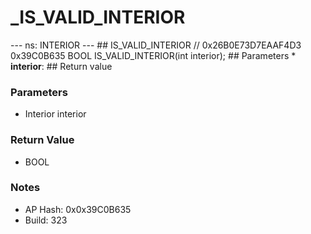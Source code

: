 # _IS_VALID_INTERIOR

--- ns: INTERIOR --- ## IS_VALID_INTERIOR  // 0x26B0E73D7EAAF4D3 0x39C0B635 BOOL IS_VALID_INTERIOR(int interior);  ## Parameters * **interior**:  ## Return value

### Parameters
* Interior interior

### Return Value
* BOOL

### Notes
* AP Hash: 0x0x39C0B635
* Build: 323


